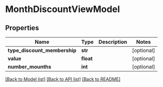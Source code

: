# MonthDiscountViewModel

## Properties
Name | Type | Description | Notes
------------ | ------------- | ------------- | -------------
**type_discount_membership** | **str** |  | [optional] 
**value** | **float** |  | [optional] 
**number_mounths** | **int** |  | [optional] 

[[Back to Model list]](../README.md#documentation-for-models) [[Back to API list]](../README.md#documentation-for-api-endpoints) [[Back to README]](../README.md)

